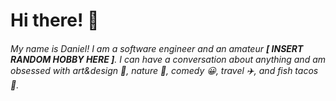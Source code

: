 # Hi there! 👋

###### My name is Daniel!  I am a software engineer and an amateur **[ INSERT RANDOM HOBBY HERE ]**.  I can have a conversation about anything and am obsessed with art&design 📐, nature 🌳, comedy :grinning:, travel :airplane:, and fish tacos :taco:.

<!--
**danielbkim/danielbkim** is a ✨ _special_ ✨ repository because its `README.md` (this file) appears on your GitHub profile.

Here are some ideas to get you started:

- 🔭 I’m currently working on ...
- 🌱 I’m currently learning ...
- 👯 I’m looking to collaborate on ...
- 🤔 I’m looking for help with ...
- 💬 Ask me about ...
- 📫 How to reach me: ...
- 😄 Pronouns: ...
- ⚡ Fun fact: ...
-->

